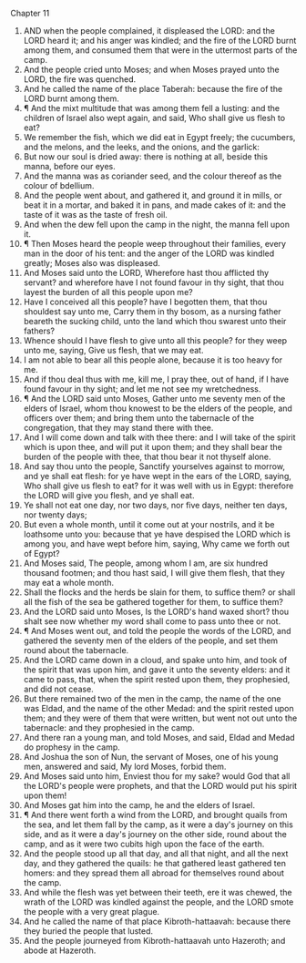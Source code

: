 

Chapter 11

1. AND when the people complained, it displeased the LORD: and the LORD heard it; and his anger was kindled; and the fire of the LORD burnt among them, and consumed them that were in the uttermost parts of the camp.
2. And the people cried unto Moses; and when Moses prayed unto the LORD, the fire was quenched.
3. And he called the name of the place Taberah: because the fire of the LORD burnt among them.
4. ¶ And the mixt multitude that was among them fell a lusting: and the children of Israel also wept again, and said, Who shall give us flesh to eat?
5. We remember the fish, which we did eat in Egypt freely; the cucumbers, and the melons, and the leeks, and the onions, and the garlick:
6. But now our soul is dried away: there is nothing at all, beside this manna, before our eyes.
7. And the manna was as coriander seed, and the colour thereof as the colour of bdellium.
8. And the people went about, and gathered it, and ground it in mills, or beat it in a mortar, and baked it in pans, and made cakes of it: and the taste of it was as the taste of fresh oil.
9. And when the dew fell upon the camp in the night, the manna fell upon it.
10. ¶ Then Moses heard the people weep throughout their families, every man in the door of his tent: and the anger of the LORD was kindled greatly; Moses also was displeased.
11. And Moses said unto the LORD, Wherefore hast thou afflicted thy servant?  and wherefore have I not found favour in thy sight, that thou layest the burden of all this people upon me?
12. Have I conceived all this people?  have I begotten them, that thou shouldest say unto me, Carry them in thy bosom, as a nursing father beareth the sucking child, unto the land which thou swarest unto their fathers?
13. Whence should I have flesh to give unto all this people? for they weep unto me, saying, Give us flesh, that we may eat.
14. I am not able to bear all this people alone, because it is too heavy for me.
15. And if thou deal thus with me, kill me, I pray thee, out of hand, if I have found favour in thy sight; and let me not see my wretchedness.
16. ¶ And the LORD said unto Moses, Gather unto me seventy men of the elders of Israel, whom thou knowest to be the elders of the people, and officers over them; and bring them unto the tabernacle of the congregation, that they may stand there with thee.
17. And I will come down and talk with thee there: and I will take of the spirit which is upon thee, and will put it upon them; and they shall bear the burden of the people with thee, that thou bear it not thyself alone.
18. And say thou unto the people, Sanctify yourselves against to morrow, and ye shall eat flesh: for ye have wept in the ears of the LORD, saying, Who shall give us flesh to eat?  for it was well with us in Egypt: therefore the LORD will give you flesh, and ye shall eat.
19. Ye shall not eat one day, nor two days, nor five days, neither ten days, nor twenty days;
20. But even a whole month, until it come out at your nostrils, and it be loathsome unto you: because that ye have despised the LORD which is among you, and have wept before him, saying, Why came we forth out of Egypt?
21. And Moses said, The people, among whom I am, are six hundred thousand footmen; and thou hast said, I will give them flesh, that they may eat a whole month.
22. Shall the flocks and the herds be slain for them, to suffice them?  or shall all the fish of the sea be gathered together for them, to suffice them?
23. And the LORD said unto Moses, Is the LORD's hand waxed short?  thou shalt see now whether my word shall come to pass unto thee or not.
24. ¶ And Moses went out, and told the people the words of the LORD, and gathered the seventy men of the elders of the people, and set them round about the tabernacle.
25. And the LORD came down in a cloud, and spake unto him, and took of the spirit that was upon him, and gave it unto the seventy elders: and it came to pass, that, when the spirit rested upon them, they prophesied, and did not cease.
26. But there remained two of the men in the camp, the name of the one was Eldad, and the name of the other Medad: and the spirit rested upon them; and they were of them that were written, but went not out unto the tabernacle: and they prophesied in the camp.
27. And there ran a young man, and told Moses, and said, Eldad and Medad do prophesy in the camp.
28. And Joshua the son of Nun, the servant of Moses, one of his young men, answered and said, My lord Moses, forbid them.
29. And Moses said unto him, Enviest thou for my sake?  would God that all the LORD's people were prophets, and that the LORD would put his spirit upon them!
30. And Moses gat him into the camp, he and the elders of Israel.
31. ¶ And there went forth a wind from the LORD, and brought quails from the sea, and let them fall by the camp, as it were a day's journey on this side, and as it were a day's journey on the other side, round about the camp, and as it were two cubits high upon the face of the earth.
32. And the people stood up all that day, and all that night, and all the next day, and they gathered the quails: he that gathered least gathered ten homers: and they spread them all abroad for themselves round about the camp.
33. And while the flesh was yet between their teeth, ere it was chewed, the wrath of the LORD was kindled against the people, and the LORD smote the people with a very great plague.
34. And he called the name of that place Kibroth-hattaavah: because there they buried the people that lusted.
35. And the people journeyed from Kibroth-hattaavah unto Hazeroth; and abode at Hazeroth.
